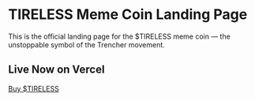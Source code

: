 # TIRELESS Meme Coin Landing Page

This is the official landing page for the $TIRELESS meme coin — the unstoppable symbol of the Trencher movement.

## Live Now on Vercel
[Buy $TIRELESS](https://letsbonk.fun)

